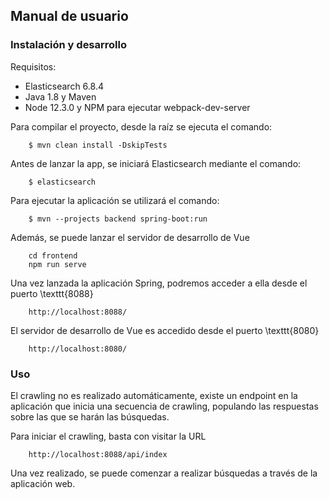 ## Manual de usuario

### Instalación y desarrollo

Requisitos:


* Elasticsearch 6.8.4
* Java 1.8 y Maven
* Node 12.3.0 y NPM para ejecutar webpack-dev-server

Para compilar el proyecto, desde la raíz se ejecuta el comando:
```
    $ mvn clean install -DskipTests
```

Antes de lanzar la app, se iniciará Elasticsearch mediante el comando:
    
```
    $ elasticsearch
```
Para ejecutar la aplicación se utilizará el comando:
```
    $ mvn --projects backend spring-boot:run
```

Además, se puede lanzar el servidor de desarrollo de Vue
```
    cd frontend
    npm run serve
```

Una vez lanzada la aplicación Spring, podremos acceder a ella desde el puerto \texttt{8088}
```
    http://localhost:8088/
```

El servidor de desarrollo de Vue es accedido desde el puerto \texttt{8080}
```
    http://localhost:8080/
```

### Uso

El crawling no es realizado automáticamente, existe un endpoint en la aplicación que inicia una secuencia de crawling, populando las respuestas sobre las que se harán las búsquedas.

Para iniciar el crawling, basta con visitar la URL
```
    http://localhost:8088/api/index
```

Una vez realizado, se puede comenzar a realizar búsquedas a través de la aplicación web.


